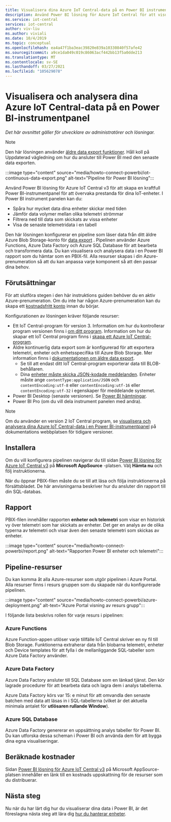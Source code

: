 ```yaml
---
title: Visualisera dina Azure IoT Central-data på en Power BI instrument panel | Microsoft Docs
description: Använd Power BI lösning för Azure IoT Central för att visualisera och analysera dina IoT Central data.
ms.service: iot-central
services: iot-central
author: viv-liu
ms.author: viviali
ms.date: 10/4/2019
ms.topic: conceptual
ms.openlocfilehash: ea4a47f1ba3eac39820e839a10330840f57afe42
ms.sourcegitcommit: a9ce1da049c019c86063acf442bb13f5a0dde213
ms.translationtype: MT
ms.contentlocale: sv-SE
ms.lasthandoff: 03/27/2021
ms.locfileid: "105629078"
---
```

# <a name="visualize-and-analyze-your-azure-iot-central-data-in-a-power-bi-dashboard"></a>Visualisera och analysera dina Azure IoT Central-data på en Power BI-instrumentpanel

*Det här avsnittet gäller för utvecklare av administratörer och lösningar.*

> [!Note] 
> Den här lösningen använder [äldre data export funktioner](./howto-export-data-legacy.md). Håll koll på Uppdaterad vägledning om hur du ansluter till Power BI med den senaste data exporten.

:::image type="content" source="media/howto-connect-powerbi/iot-continuous-data-export.png" alt-text="Pipeline för Power BI lösning":::

Använd Power BI lösning för Azure IoT Central v3 för att skapa en kraftfull Power BI-instrumentpanel för att övervaka prestanda för dina IoT-enheter. I Power BI instrument panelen kan du:

- Spåra hur mycket data dina enheter skickar med tiden
- Jämför data volymer mellan olika telemetri strömmar
- Filtrera ned till data som skickats av vissa enheter
- Visa de senaste telemetridata i en tabell

Den här lösningen konfigurerar en pipeline som läser data från ditt äldre Azure Blob Storage-konto för [data export](./howto-export-data-legacy.md) . Pipelinen använder Azure Functions, Azure Data Factory och Azure SQL Database för att bearbeta och transformera data. Du kan visualisera och analysera data i en Power BI rapport som du hämtar som en PBIX-fil. Alla resurser skapas i din Azure-prenumeration så att du kan anpassa varje komponent så att den passar dina behov.

## <a name="prerequisites"></a>Förutsättningar

För att slutföra stegen i den här instruktions guiden behöver du en aktiv Azure-prenumeration. Om du inte har någon Azure-prenumeration kan du skapa ett [kostnadsfritt konto](https://azure.microsoft.com/free/?WT.mc_id=A261C142F) innan du börjar.

Konfigurationen av lösningen kräver följande resurser:

- Ett IoT Central-program för version 3. Information om hur du kontrollerar program versionen finns i [om ditt program](./howto-get-app-info.md). Information om hur du skapar ett IoT Central program finns i [skapa ett Azure IoT Central-program](./quick-deploy-iot-central.md).
- Äldre kontinuerlig data export som är konfigurerad för att exportera telemetri, enheter och enhetsspecifika till Azure Blob Storage. Mer information finns i [dokumentationen om äldre data export](howto-export-data-legacy.md).
  - Se till att endast ditt IoT Central-program exporterar data till BLOB-behållaren.
  - Dina [enheter måste skicka JSON-kodade meddelanden](../../iot-hub/iot-hub-devguide-messages-d2c.md). Enheter måste ange `contentType:application/JSON` och `contentEncoding:utf-8` eller `contentEncoding:utf-16` eller `contentEncoding:utf-32` i egenskaper för meddelande systemet.
- Power BI Desktop (senaste versionen). Se [Power BI hämtningar](https://powerbi.microsoft.com/downloads/).
- Power BI Pro (om du vill dela instrument panelen med andra).

> [!NOTE]
> Om du använder en version 2 IoT Central program, se [visualisera och analysera dina Azure IoT Central-data i en Power BI-instrumentpanel](/previous-versions/azure/iot-central/core/howto-connect-powerbi) på dokumentations webbplatsen för tidigare versioner.

## <a name="install"></a>Installera

Om du vill konfigurera pipelinen navigerar du till sidan [Power BI lösning för Azure IoT Central v3](https://appsource.microsoft.com/product/web-apps/iot-central.power-bi-solution-iot-central) på **Microsoft AppSource** -platsen. Välj **Hämta nu** och följ instruktionerna.

När du öppnar PBIX-filen måste du se till att läsa och följa instruktionerna på försättsbladet. De här anvisningarna beskriver hur du ansluter din rapport till din SQL-databas.

## <a name="report"></a>Rapport

PBIX-filen innehåller rapporten **enheter och telemetri** som visar en historisk vy över telemetri som har skickats av enheter. Det ger en analys av de olika typerna av telemetri och visar även den senaste telemetri som skickas av enheter.

:::image type="content" source="media/howto-connect-powerbi/report.png" alt-text="Rapporten Power BI enheter och telemetri":::

## <a name="pipeline-resources"></a>Pipeline-resurser

Du kan komma åt alla Azure-resurser som utgör pipelinen i Azure Portal. Alla resurser finns i resurs gruppen som du skapade när du konfigurerade pipelinen.

:::image type="content" source="media/howto-connect-powerbi/azure-deployment.png" alt-text="Azure Portal visning av resurs grupp":::

I följande lista beskrivs rollen för varje resurs i pipelinen:

### <a name="azure-functions"></a>Azure Functions

Azure Function-appen utlöser varje tillfälle IoT Central skriver en ny fil till Blob Storage. Funktionerna extraherar data från blobarna telemetri, enheter och Device templates för att fylla i de mellanliggande SQL-tabeller som Azure Data Factory använder.

### <a name="azure-data-factory"></a>Azure Data Factory

Azure Data Factory ansluter till SQL Database som en länkad tjänst. Den kör lagrade procedurer för att bearbeta data och lagra dem i analys tabellerna.

Azure Data Factory körs var 15: e minut för att omvandla den senaste batchen med data att läsas in i SQL-tabellerna (vilket är det aktuella minimala antalet för **utlösaren rullande Window**).

### <a name="azure-sql-database"></a>Azure SQL Database

Azure Data Factory genererar en uppsättning analys tabeller för Power BI. Du kan utforska dessa scheman i Power BI och använda dem för att bygga dina egna visualiseringar.

## <a name="estimated-costs"></a>Beräknade kostnader

Sidan [Power BI lösning för Azure IoT Central v3](https://appsource.microsoft.com/product/web-apps/iot-central.power-bi-solution-iot-central) på Microsoft AppSource-platsen innehåller en länk till en kostnads uppskattning för de resurser som du distribuerar.

## <a name="next-steps"></a>Nästa steg

Nu när du har lärt dig hur du visualiserar dina data i Power BI, är det föreslagna nästa steg att lära dig [hur du hanterar enheter](howto-manage-devices.md).
